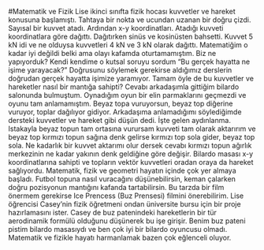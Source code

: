 #Matematik ve Fizik
Lise ikinci sınıfta fizik hocası kuvvetler ve hareket konusuna başlamıştı. Tahtaya bir nokta ve ucundan uzanan bir doğru çizdi. Sayısal bir kuvvet atadı. Ardından x-y koordinatları. Atadığı kuvveti koordinatlara göre dağıttı. Dağıtırken sinüs ve kosinüsten bahsetti. Kuvvet 5 kN idi ve ne olduysa kuvvetleri 4 kN ve 3 kN olarak dağıttı. Matematiğim o kadar iyi değildi belki ama olayı kafamda oturtamamıştım. Biz ne yapıyorduk? Kendi kendime o kutsal soruyu sordum “Bu gerçek hayatta ne işime yarayacak?”
Doğrusunu söylemek gerekirse aldığımız derslerin doğrudan gerçek hayatta işimize yaramıyor. Tamam öyle de bu kuvvetler ve hareketler nasıl bir mantığa sahipti? Cevabı arkadaşımla gittiğim bilardo salonunda bulmuştum. Oynadığım oyun bir elin parmaklarını geçmezdi ve oyunu tam anlamamıştım. Beyaz topa vuruyorsun, beyaz top diğerine vuruyor, toplar dağılıyor gidiyor.  Arkadaşıma anlamadığımı söylediğimde dersteki kuvvetler ve hareket gibi düşün dedi. İşte gelen aydınlanma. Istakayla beyaz topun tam ortasına vurursam kuvveti tam olarak aktarırım ve beyaz top kırmızı topun sağına denk gelirse kırmızı top sola gider, beyaz top sola. Ne kadarlık bir kuvvet aktarımı olur dersek cevabı kırmızı topun ağırlık merkezinin ne kadar yakının denk geldiğine göre değişir. Bilardo masası x-y koordinatlarına sahipti ve topların vektör kuvvetleri oradan oraya da hareket sağlıyordu. 
Matematik, fizik ve geometri hayatın içinde çok yer almaya başladı. Futbol topuna nasıl vuracağını düşünebilirsin, keman çalarken doğru pozisyonun mantığını kafanda tartabilirsin. Bu tarzda bir film önermem gerekirse Ice Prencess (Buz Prensesi) filmini önerebilirim. Lise öğrencisi Casey’nin  fizik öğretmeni ondan üniversite bursu için bir proje hazırlamasını ister. Casey de buz patenindeki hareketlerin bir tür aerodinamik formülü olduğunu düşünerek bu işe girişir. Benim buz pateni pistim bilardo masasıydı ve ben çok iyi bir bilardo oyuncusu olmadı. Matematik ve fizikle hayatı harmanlamak bazen çok eğlenceli oluyor. 

